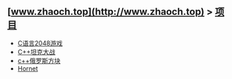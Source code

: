 ## [www.zhaoch.top](http://www.zhaoch.top) > [项目](http://www.zhaoch.top/项目)
+ [C语言2048游戏](C语言2048游戏)
+ [C++坦克大战](C++坦克大战)
+ [c++俄罗斯方块](c++俄罗斯方块)
+ [Hornet](Hornet)

